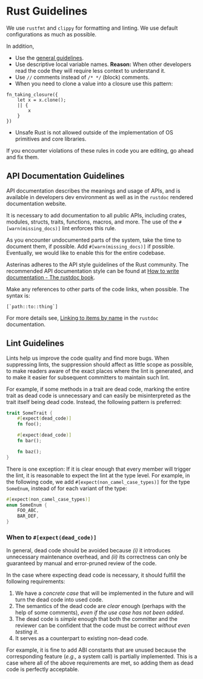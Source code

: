 # Rust Guidelines

We use `rustfmt` and `clippy` for formatting and linting. We use default configurations as much as
possible.

In addition,

* Use the [general guidelines](general-guidelines.md).
* Use descriptive local variable names. **Reason:** When other developers read the code they will
  require less context to understand it.
* Use `//` comments instead of `/* */` (block) comments.
* When you need to clone a value into a closure use this pattern:
```
fn_taking_closure({
    let x = x.clone();
    || {
        x
    }
})
```
* Unsafe Rust is not allowed outside of the implementation of OS primitives and core libraries.

If you encounter violations of these rules in code you are editing, go ahead and fix them.

## API Documentation Guidelines

API documentation describes the meanings and usage of APIs, and is available in developers dev
environment as well as in the `rustdoc` rendered documentation website.

It is necessary to add documentation to all public APIs, including crates, modules, structs, traits,
functions, macros, and more. The use of the `#[warn(missing_docs)]` lint enforces this rule.

As you encounter undocumented parts of the system, take the time to document them, if possible. Add
`#[warn(missing_docs)]` if possible. Eventually, we would like to enable this for the entire
codebase.

Asterinas adheres to the API style guidelines of the Rust community. The recommended API
documentation style can be found at [How to write documentation - The rustdoc
book](https://doc.rust-lang.org/rustdoc/how-to-write-documentation.html).

Make any references to other parts of the code links, when possible. The syntax is:
```
[`path::to::thing`]
```
For more details see, [Linking to items by
name](https://doc.rust-lang.org/rustdoc/write-documentation/linking-to-items-by-name.html) in the
`rustdoc` documentation.

## Lint Guidelines

Lints help us improve the code quality and find more bugs.
When suppressing lints, the suppression should affect as little scope as possible,
to make readers aware of the exact places where the lint is generated,
and to make it easier for subsequent committers to maintain such lint.

For example, if some methods in a trait are dead code,
marking the entire trait as dead code is unnecessary and
can easily be misinterpreted as the trait itself being dead code.
Instead, the following pattern is preferred:
```rust
trait SomeTrait {
    #[expect(dead_code)]
    fn foo();

    #[expect(dead_code)]
    fn bar();

    fn baz();
}
```

There is one exception:
If it is clear enough that every member will trigger the lint,
it is reasonable to expect the lint at the type level.
For example, in the following code,
we add `#[expect(non_camel_case_types)]` for the type `SomeEnum`,
instead of for each variant of the type:
```rust
#[expect(non_camel_case_types)]
enum SomeEnum {
    FOO_ABC,
    BAR_DEF,
}
```

### When to `#[expect(dead_code)]`

In general, dead code should be avoided because
_(i)_ it introduces unnecessary maintenance overhead, and
_(ii)_ its correctness can only be guaranteed by
manual and error-pruned review of the code.

In the case where expecting dead code is necessary,
it should fulfill the following requirements:
 1. We have a _concrete case_ that will be implemented in the future and
    will turn the dead code into used code.
 2. The semantics of the dead code are _clear_ enough
    (perhaps with the help of some comments),
    _even if the use case has not been added_.
 3. The dead code is _simple_ enough that
    both the committer and the reviewer can be confident that
    the code must be correct _without even testing it_.
 4. It serves as a counterpart to existing non-dead code.

For example, it is fine to add ABI constants that are unused because
the corresponding feature (_e.g.,_ a system call) is partially implemented.
This is a case where all of the above requirements are met,
so adding them as dead code is perfectly acceptable.

